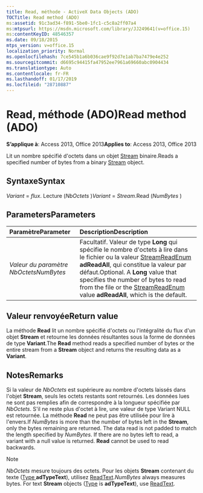 ```yaml
---
title: Read, méthode - ActiveX Data Objects (ADO)
TOCTitle: Read method (ADO)
ms:assetid: 91c3ad34-f891-5be0-1fc1-c5c8a2ff07a4
ms:mtpsurl: https://msdn.microsoft.com/library/JJ249641(v=office.15)
ms:contentKeyID: 48546357
ms.date: 09/18/2015
mtps_version: v=office.15
localization_priority: Normal
ms.openlocfilehash: 7ce545b1a6b036cae9f92d7e1ab7ba7479e4e252
ms.sourcegitcommit: d6695c94415fa47952ee7961a69660abc0904434
ms.translationtype: Auto
ms.contentlocale: fr-FR
ms.lasthandoff: 01/17/2019
ms.locfileid: "28710887"
---
```

# <a name="read-method-ado"></a><span data-ttu-id="f1724-102">Read, méthode (ADO)</span><span class="sxs-lookup"><span data-stu-id="f1724-102">Read method (ADO)</span></span>

<span data-ttu-id="f1724-103">**S’applique à**: Access 2013, Office 2013</span><span class="sxs-lookup"><span data-stu-id="f1724-103">**Applies to**: Access 2013, Office 2013</span></span>

<span data-ttu-id="f1724-104">Lit un nombre spécifié d'octets dans un objet [Stream](stream-object-ado.md) binaire.</span><span class="sxs-lookup"><span data-stu-id="f1724-104">Reads a specified number of bytes from a binary [Stream](stream-object-ado.md) object.</span></span>

## <a name="syntax"></a><span data-ttu-id="f1724-105">Syntaxe</span><span class="sxs-lookup"><span data-stu-id="f1724-105">Syntax</span></span>

<span data-ttu-id="f1724-106">*Variant* = *flux*. Lecture (*NbOctets* )</span><span class="sxs-lookup"><span data-stu-id="f1724-106">*Variant* = *Stream*.Read (*NumBytes* )</span></span>

## <a name="parameters"></a><span data-ttu-id="f1724-107">Parameters</span><span class="sxs-lookup"><span data-stu-id="f1724-107">Parameters</span></span>

|<span data-ttu-id="f1724-108">Paramètre</span><span class="sxs-lookup"><span data-stu-id="f1724-108">Parameter</span></span>|<span data-ttu-id="f1724-109">Description</span><span class="sxs-lookup"><span data-stu-id="f1724-109">Description</span></span>|
|:--------|:----------|
|<span data-ttu-id="f1724-110">*Valeur du paramètre NbOctets*</span><span class="sxs-lookup"><span data-stu-id="f1724-110">*NumBytes*</span></span> |<span data-ttu-id="f1724-p101">Facultatif. Valeur de type **Long** qui spécifie le nombre d'octets à lire dans le fichier ou la valeur [StreamReadEnum ](streamreadenum.md) **adReadAll**, qui constitue la valeur par défaut.</span><span class="sxs-lookup"><span data-stu-id="f1724-p101">Optional. A **Long** value that specifies the number of bytes to read from the file or the [StreamReadEnum](streamreadenum.md) value **adReadAll**, which is the default.</span></span>|

## <a name="return-value"></a><span data-ttu-id="f1724-113">Valeur renvoyée</span><span class="sxs-lookup"><span data-stu-id="f1724-113">Return value</span></span>

<span data-ttu-id="f1724-114">La méthode **Read** lit un nombre spécifié d'octets ou l'intégralité du flux d'un objet **Stream** et retourne les données résultantes sous la forme de données de type **Variant**.</span><span class="sxs-lookup"><span data-stu-id="f1724-114">The **Read** method reads a specified number of bytes or the entire stream from a **Stream** object and returns the resulting data as a **Variant**.</span></span>

## <a name="remarks"></a><span data-ttu-id="f1724-115">Notes</span><span class="sxs-lookup"><span data-stu-id="f1724-115">Remarks</span></span>

<span data-ttu-id="f1724-p102">Si la valeur de *NbOctets* est supérieure au nombre d'octets laissés dans l'objet **Stream**, seuls les octets restants sont retournés. Les données lues ne sont pas remplies afin de correspondre à la longueur spécifiée par *NbOctets*. S'il ne reste plus d'octet à lire, une valeur de type Variant NULL est retournée. La méthode **Read** ne peut pas être utilisée pour lire à l'envers.</span><span class="sxs-lookup"><span data-stu-id="f1724-p102">If *NumBytes* is more than the number of bytes left in the **Stream**, only the bytes remaining are returned. The data read is not padded to match the length specified by *NumBytes*. If there are no bytes left to read, a variant with a null value is returned. **Read** cannot be used to read backwards.</span></span>

> [!NOTE]
> <span data-ttu-id="f1724-p103">*NbOctets* mesure toujours des octets. Pour les objets **Stream** contenant du texte ([Type ](type-property-ado-stream.md)**adTypeText**), utilisez [ReadText](readtext-method-ado.md).</span><span class="sxs-lookup"><span data-stu-id="f1724-p103">*NumBytes* always measures bytes. For text **Stream** objects ([Type](type-property-ado-stream.md) is **adTypeText**), use [ReadText](readtext-method-ado.md).</span></span>


